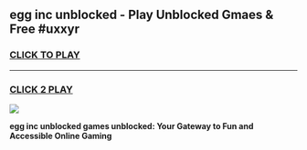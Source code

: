 
## egg inc unblocked - Play Unblocked Gmaes & Free #uxxyr
<h3>
<a href="https://news.freeplayer.one?title=egg_inc_unblocked&ref=24F">CLICK TO PLAY</a></h3>
<hr>

<h3>
<a href="https://news.freeplayer.one?title=egg_inc_unblocked&ref=24F">CLICK 2 PLAY</a>
  
</h3>

<a href="https://news.freeplayer.one?title=egg_inc_unblocked&ref=24F/"><img src="https://clearcache.store/games.png"></a>


**egg inc unblocked games unblocked: Your Gateway to Fun and Accessible Online Gaming**
